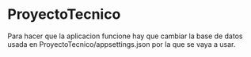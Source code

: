 # ProyectoTecnico

Para hacer que la aplicacion funcione hay que cambiar la base de datos usada en ProyectoTecnico/appsettings.json por la que se vaya a usar. 
